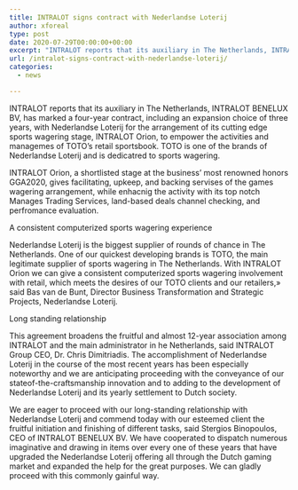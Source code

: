 ```yaml
---
title: INTRALOT signs contract with Nederlandse Loterij
author: xforeal 
type: post
date: 2020-07-29T00:00:00+00:00
excerpt: "INTRALOT reports that its auxiliary in The Netherlands, INTRALOT BENELUX BV, has marked a four-year contract, including an expansion alternative of three years, with Nederlandse Loterij for the arrangement of its cutting edge sports wagering stage, INTRALOT Orion, to empower the activities and managemes of TOTO's retail sportsbook "
url: /intralot-signs-contract-with-nederlandse-loterij/
categories:
  - news

---
```

INTRALOT reports that its auxiliary in The Netherlands, INTRALOT BENELUX BV, has marked a four-year contract, including an expansion choice of three years, with Nederlandse Loterij for the arrangement of its cutting edge sports wagering stage, INTRALOT Orion, to empower the activities and managemes of TOTO&#8217;s retail sportsbook. TOTO is one of the brands of Nederlandse Loterij and is dedicatred to sports wagering. 

INTRALOT Orion, a shortlisted stage at the business&#8217; most renowned honors GGA2020, gives facilitating, upkeep, and backing servises of the games wagering arrangement, while enhacnig the activity with its top notch Manages Trading Services, land-based deals channel checking, and perfromance evaluation. 

A consistent computerized sports wagering experience 

Nederlandse Loterij is the biggest supplier of rounds of chance in The Netherlands. One of our quickest developing brands is TOTO, the main legitimate supplier of sports wagering in The Netherlands. With INTRALOT Orion we can give a consistent computerized sports wagering involvement with retail, which meets the desires of our TOTO clients and our retailers,&#187; said Bas van de Bunt, Director Business Transformation and Strategic Projects, Nederlandse Loterij. 

Long standing relationship 

This agreement broadens the fruitful and almost 12-year association among INTRALOT and the main administrator in he Netherlands, said INTRALOT Group CEO, Dr. Chris Dimitriadis. The accomplishment of Nederlandse Loterij in the course of the most recent years has been especially noteworthy and we are anticipating proceeding with the conveyance of our stateof-the-craftsmanship innovation and to adding to the development of Nederlandse Loterij and its yearly settlement to Dutch society. 

We are eager to proceed with our long-standing relationship with Nederlandse Loterij and commend today with our esteemed client the fruitful initiation and finishing of different tasks, said Stergios Binopoulos, CEO of INTRALOT BENELUX BV. We have cooperated to dispatch numerous imaginative and drawing in items over every one of these years that have upgraded the Nederlandse Loterij offering all through the Dutch gaming market and expanded the help for the great purposes. We can gladly proceed with this commonly gainful way.